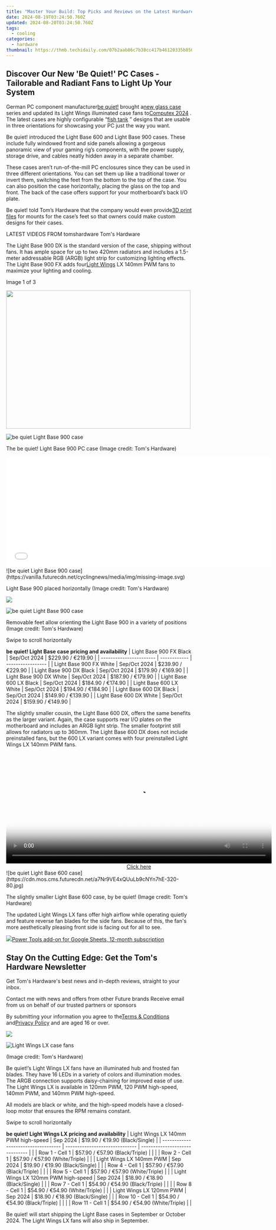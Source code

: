 ```yaml
---
title: "Master Your Build: Top Picks and Reviews on the Latest Hardware by Tom's Gurus"
date: 2024-08-19T03:24:50.760Z
updated: 2024-08-20T03:24:50.760Z
tags:
  - cooling
categories:
  - hardware
thumbnail: https://thmb.techidaily.com/07b2aab86c7b38cc417b46120335b85009ee66f18ed61940d702b12e24cb4c65.jpg
---
```


## Discover Our New 'Be Quiet!' PC Cases - Tailorable and Radiant Fans to Light Up Your System

German PC component manufacturer[be quiet!](https://www.bequiet.com/en/) brought a[new glass case](https://www.tomshardware.com/reviews/be-quiet-shadow-base-800-fx) series and updated its Light Wings illuminated case fans to[Computex 2024](https://www.tomshardware.com/tag/computex) . The latest cases are highly configurable “[fish tank](https://www.tomshardware.com/pc-components/pc-cases/new-msi-case-combines-fish-tank-style-design-and-back-plug-compatibility-mag-pano-m100r-pz-will-retail-for-around-dollar100) ” designs that are usable in three orientations for showcasing your PC just the way you want.

 Be quiet! introduced the Light Base 600 and Light Base 900 cases. These include fully windowed front and side panels allowing a gorgeous panoramic view of your gaming rig’s components, with the power supply, storage drive, and cables neatly hidden away in a separate chamber.

 These cases aren’t run-of-the-mill PC enclosures since they can be used in three different orientations. You can set them up like a traditional tower or invert them, switching the feet from the bottom to the top of the case. You can also position the case horizontally, placing the glass on the top and front. The back of the case offers support for your motherboard’s back I/O plate.

 Be quiet! told Tom’s Hardware that the company would even provide[3D print files](https://www.tomshardware.com/how-to/g-code-modify-3d-print-files) for mounts for the case’s feet so that owners could make custom designs for their cases.

 LATEST VIDEOS FROM tomshardware Tom's Hardware

 The Light Base 900 DX is the standard version of the case, shipping without fans. It has ample space for up to two 420mm radiators and includes a 1.5-meter addressable RGB (ARGB) light strip for customizing lighting effects. The Light Base 900 FX adds four[Light Wings](https://www.tomshardware.com/news/be-quiet-fx-coolers-case) LX 140mm PWM fans to maximize your lighting and cooling.

 Image 1 of 3

<!-- affiliate ads begin -->
<a href="https://electronicx.pxf.io/c/5597632/1872456/14483" target="_top" id="1872456"><img src="//a.impactradius-go.com/display-ad/14483-1872456" border="0" alt="" width="500" height="375"/></a><img height="0" width="0" src="https://imp.pxf.io/i/5597632/1872456/14483" style="position:absolute;visibility:hidden;" border="0" />
<!-- affiliate ads end -->
![be quiet Light Base 900 case](https://vanilla.futurecdn.net/cyclingnews/media/img/missing-image.svg)

 The be quiet! Light Base 900 PC case  (Image credit: Tom's Hardware)

<!-- affiliate ads begin -->
<iframe id="iframe_672" src="//a.impactradius-go.com/gen-ad-code/5597632/1959812/17834/" width="720" height="300" scrolling="no" frameborder="0" marginheight="0" marginwidth="0"></iframe>
<!-- affiliate ads end -->
![be quiet Light Base 900 case](https://vanilla.futurecdn.net/cyclingnews/media/img/missing-image.svg)

 Light Base 900 placed horizontally  (Image credit: Tom's Hardware)

<!-- affiliate ads begin -->
<a href="https://shop.systoolsgroup.com/affiliate.php?ACCOUNT=SYSTOOBY&AFFILIATE=108875&PATH=https%3A%2F%2Fwww.systoolsgroup.com%3FAFFILIATE%3D108875%26RESOURCE%3DSysTools%2BOST%2BRecovery"><img src="https://www.systoolsgroup.com/box/ost-recovery.png" border="0"></a>
<!-- affiliate ads end -->
![be quiet Light Base 900 case](https://vanilla.futurecdn.net/cyclingnews/media/img/missing-image.svg)

 Removable feet allow orienting the Light Base 900 in a variety of positions  (Image credit: Tom's Hardware)

 Swipe to scroll horizontally

__be quiet! Light Base case pricing and availability__
| Light Base 900 FX Black | Sep/Oct 2024 | $229.90 / €219.90 |
| ----------------------- | ------------ | ----------------- |
| Light Base 900 FX White | Sep/Oct 2024 | $239.90 / €229.90 |
| Light Base 900 DX Black | Sep/Oct 2024 | $179.90 / €169.90 |
| Light Base 900 DX White | Sep/Oct 2024 | $187.90 / €179.90 |
| Light Base 600 LX Black | Sep/Oct 2024 | $184.90 / €174.90 |
| Light Base 600 LX White | Sep/Oct 2024 | $194.90 / €184.90 |
| Light Base 600 DX Black | Sep/Oct 2024 | $149.90 / €139.90 |
| Light Base 600 DX White | Sep/Oct 2024 | $159.90 / €149.90 |

 The slightly smaller cousin, the Light Base 600 DX, offers the same benefits as the larger variant. Again, the case supports rear I/O plates on the motherboard and includes an ARGB light strip. The smaller footprint still allows for radiators up to 360mm. The Light Base 600 DX does not include preinstalled fans, but the 600 LX variant comes with four preinstalled Light Wings LX 140mm PWM fans.

<!-- affiliate ads begin -->
<span id="1993650">
					<video width="720" height="300" style="cursor:pointer"
           poster="//a.impactradius-go.com/display-clicktoplayimage/1993650.jpeg"
           onclick="if(!this.playClicked){this.play();this.setAttribute('controls',true);this.playClicked=true;}">
	   <source src="//a.impactradius-go.com/display-ad/22993-1993650">
	   <img src="//a.impactradius-go.com/display-clicktoplayimage/1993650.jpeg" style="border: none; height: 100%; width: 100%; object-fit: contain">
	</video>
	<div style="width:720px;text-align:center"><a href="javascript:window.open(decodeURIComponent('https%3A%2F%2Fhomestyler.sjv.io%2Fc%2F5597632%2F1993650%2F22993'), '_blank');void(0);">Click here</a></div>
</span>
<img height="0" width="0" src="https://imp.pxf.io/i/5597632/1993650/22993" style="position:absolute;visibility:hidden;" border="0" />
<!-- affiliate ads end -->
![be quiet Light Base 600 case](https://cdn.mos.cms.futurecdn.net/a7Nr9VE4xQUuLb9cNYn7hE-320-80.jpg)

 The slightly smaller Light Base 600 case, by be quiet!  (Image credit: Tom's Hardware)

 The updated Light Wings LX fans offer high airflow while operating quietly and feature reverse fan blades for the side fans. Because of this, the fan's more aesthetically pleasing front side is facing out for all to see.

<!-- affiliate ads begin -->
<a href="https://secure.2checkout.com/order/checkout.php?PRODS=4721564&QTY=1&AFFILIATE=108875&CART=1"><img src="https://secure.avangate.com/images/merchant/c14a8df1e1b4d5297e9cb30cb34d5a00/products/copy_power-tools-48.png" border="0">Power Tools add-on for Google Sheets, 12-month subscription</a>
<!-- affiliate ads end -->
## Stay On the Cutting Edge: Get the Tom's Hardware Newsletter

 Get Tom's Hardware's best news and in-depth reviews, straight to your inbox.

 Contact me with news and offers from other Future brands  Receive email from us on behalf of our trusted partners or sponsors

 By submitting your information you agree to the[Terms & Conditions](https://futureplc.com/terms-conditions/) and[Privacy Policy](https://futureplc.com/privacy-policy/) and are aged 16 or over.

<!-- affiliate ads begin -->
<a href="https://secure.2checkout.com/order/checkout.php?PRODS=3851655&QTY=1&AFFILIATE=108875&CART=1"><img src="http://www.aiseesoft.com/avangate/30p/banner.jpg" border="0"></a>
<!-- affiliate ads end -->
![Light Wings LX case fans](https://cdn.mos.cms.futurecdn.net/NWSSnnfg9Avnuh5hjMoPvR-320-80.jpg)

 (Image credit: Tom's Hardware)

 Be quiet!’s Light Wings LX fans have an illuminated hub and frosted fan blades. They have 16 LEDs in a variety of colors and illumination modes. The ARGB connection supports daisy-chaining for improved ease of use. The Light Wings LX is available in 120mm PWM, 120 PWM high-speed, 140mm PWM, and 140mm PWM high-speed.

 All models are black or white, and the high-speed models have a closed-loop motor that ensures the RPM remains constant.

 Swipe to scroll horizontally

__be quiet! Light Wings LX pricing and availability__
| Light Wings LX 140mm PWM high-speed | Sep 2024                       | $19.90 / €19.90 (Black/Single) |
| ----------------------------------- | ------------------------------ | ------------------------------ |
| |  Row 1 - Cell 1                   | $57.90 / €57.90 (Black/Triple) |                                |
| |  Row 2 - Cell 1                   | $57.90 / €57.90 (White/Triple) |                                |
| Light Wings LX 140mm PWM            | Sep 2024                       | $19.90 / €19.90 (Black/Single) |
| |  Row 4 - Cell 1                   | $57.90 / €57.90 (Black/Triple) |                                |
| |  Row 5 - Cell 1                   | $57.90 / €57.90 (White/Triple) |                                |
| Light Wings LX 120mm PWM high-speed | Sep 2024                       | $18.90 / €18.90 (Black/Single) |
| |  Row 7 - Cell 1                   | $54.90 / €54.90 (Black/Triple) |                                |
| |  Row 8 - Cell 1                   | $54.90 / €54.90 (White/Triple) |                                |
| Light Wings LX 120mm PWM            | Sep 2024                       | $18.90 / €18.90 (Black/Single) |
| |  Row 10 - Cell 1                  | $54.90 / €54.90 (Black/Triple) |                                |
| |  Row 11 - Cell 1                  | $54.90 / €54.90 (White/Triple) |                                |

 Be quiet! will start shipping the Light Base cases in September or October 2024\. The Light Wings LX fans will also ship in September.


<ins class="adsbygoogle"
     style="display:block"
     data-ad-format="autorelaxed"
     data-ad-client="ca-pub-7571918770474297"
     data-ad-slot="1223367746"></ins>



<ins class="adsbygoogle"
     style="display:block"
     data-ad-client="ca-pub-7571918770474297"
     data-ad-slot="8358498916"
     data-ad-format="auto"
     data-full-width-responsive="true"></ins>


